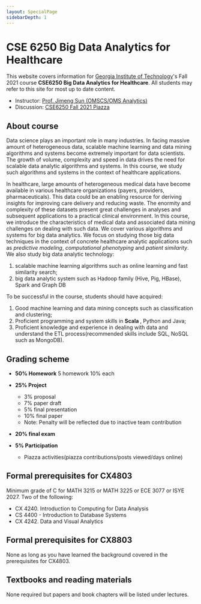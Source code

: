 ```yaml
---
layout: SpecialPage
sidebarDepth: 1
---
```

# CSE 6250 Big Data Analytics for Healthcare

<div class="main-explain-area jumbotron">

This website covers information for [Georgia Institute of Technology](//www.gatech.edu)'s Fall 2021 course **CSE6250 Big Data Analytics for Healthcare**.  All students may refer to this site for most up to date content.

+ Instructor: [Prof. Jimeng Sun (OMSCS/OMS Analytics)](//sunlab.org)
+ Discussion: [CSE6250 Fall 2021 Piazza](http://piazza.com/gatech/spring2021/cse6250)

</div>

## About course

Data science plays an important role in many industries. In facing massive amount of heterogeneous data, scalable machine learning and data mining algorithms and systems become extremely important for data scientists. The growth of volume, complexity and speed in data drives the need for scalable data analytic algorithms and systems. In this course, we study such algorithms and systems in the context of healthcare applications.

In healthcare, large amounts of heterogeneous medical data have become available in various healthcare organizations (payers, providers, pharmaceuticals). This data could be an enabling resource for deriving insights for improving care delivery and reducing waste. The enormity and complexity of these datasets present great challenges in analyses and subsequent applications to a practical clinical environment. In this course, we  introduce the characteristics of medical data and associated data mining challenges on dealing with such data. We cover various algorithms and systems for big data analytics. We focus on studying those big data techniques in the context of concrete healthcare analytic applications such as _predictive modeling_, _computational phenotyping_ and _patient similarity_. We also study big data analytic technology:

1. scalable machine learning algorithms such as online learning and fast similarity search;
2. big data analytic system such as Hadoop family (Hive, Pig, HBase), Spark and Graph DB

To be successful in the course, students should have acquired:

1. Good machine learning and data mining concepts such as classification and clustering;
2. Proficient programming and system skills in  <b> Scala </b>, Python and Java;
3. Proficient knowledge and experience in dealing with data and understand the ETL process(recommended skills include SQL, NoSQL such as MongoDB).

## Grading scheme

- **50% Homework**
  5 homework 10% each

- **25% Project**
  - 3%  proposal
  - 7% paper draft
  - 5% final presentation
  - 10% final paper
  - Note: Penalty will be reflected due to inactive team contribution
- **20% final exam**  

- **5%  Participation**
  - Piazza activities(piazza contributions/posts viewed/days online)

## Formal prerequisites for CX4803

Minimum grade of C for
MATH 3215 or MATH 3225 or ECE 3077 or ISYE 2027. Two of the following:

- CX 4240. Introduction to Computing for Data Analysis
- CS 4400 - Introduction to Database Systems
- CX 4242. Data and Visual Analytics

## Formal prerequisites for CX8803

None as long as you have learned the background covered in the prerequisites for CX4803.

## Textbooks and reading materials

None required but papers and book chapters will be listed under lectures.
